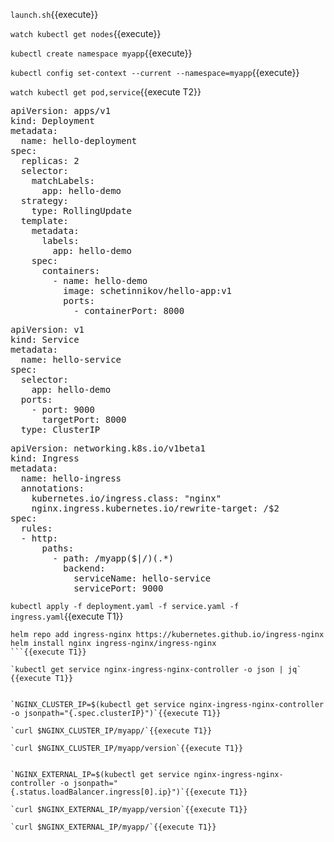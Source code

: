 `launch.sh`{{execute}}

`watch kubectl get nodes`{{execute}}

`kubectl create namespace myapp`{{execute}}

`kubectl config set-context --current --namespace=myapp`{{execute}}

`watch kubectl get pod,service`{{execute T2}}

<pre class="file" data-filename="./deployment.yaml" data-target="replace">
apiVersion: apps/v1
kind: Deployment
metadata:
  name: hello-deployment
spec:
  replicas: 2
  selector:
    matchLabels:
      app: hello-demo
  strategy:
    type: RollingUpdate
  template:
    metadata:
      labels:
        app: hello-demo
    spec:
      containers:
        - name: hello-demo
          image: schetinnikov/hello-app:v1
          ports:
            - containerPort: 8000
</pre>

<pre class="file" data-filename="./service.yaml" data-target="replace">
apiVersion: v1
kind: Service
metadata:
  name: hello-service
spec:
  selector:
    app: hello-demo
  ports:
    - port: 9000
      targetPort: 8000
  type: ClusterIP
</pre>

<pre class="file" data-filename="./ingress.yaml" data-target="replace">
apiVersion: networking.k8s.io/v1beta1
kind: Ingress
metadata:
  name: hello-ingress
  annotations:
    kubernetes.io/ingress.class: "nginx"
    nginx.ingress.kubernetes.io/rewrite-target: /$2
spec:
  rules:
  - http:
      paths:
        - path: /myapp($|/)(.*)
          backend:
            serviceName: hello-service
            servicePort: 9000
</pre>

`kubectl apply -f deployment.yaml -f service.yaml -f ingress.yaml`{{execute T1}}


```
helm repo add ingress-nginx https://kubernetes.github.io/ingress-nginx
helm install nginx ingress-nginx/ingress-nginx
```{{execute T1}}

`kubectl get service nginx-ingress-nginx-controller -o json | jq` {{execute T1}}


`NGINX_CLUSTER_IP=$(kubectl get service nginx-ingress-nginx-controller -o jsonpath="{.spec.clusterIP}")`{{execute T1}}

`curl $NGINX_CLUSTER_IP/myapp/`{{execute T1}}

`curl $NGINX_CLUSTER_IP/myapp/version`{{execute T1}}


`NGINX_EXTERNAL_IP=$(kubectl get service nginx-ingress-nginx-controller -o jsonpath="{.status.loadBalancer.ingress[0].ip}")`{{execute T1}}

`curl $NGINX_EXTERNAL_IP/myapp/version`{{execute T1}}

`curl $NGINX_EXTERNAL_IP/myapp/`{{execute T1}}
